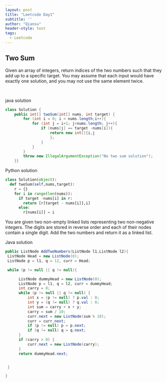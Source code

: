 ```yaml
---
layout: post
title: "Leetcode Day1"
subtitle: ''
author: "Qiansu"
header-style: text
tags:
  - Leetcode
---
```


## Two Sum


<p>Given an array of integers, return indices of the two numbers such that they add up to a specific target.
You may assume that each input would have exactly one solution, and you may not use the same element twice.</p><br>

java solution

```java
class Solution {
    public int[] twoSum(int[] nums, int target) {
        for (int i = 0; i < nums.length;i++){
            for (int j = i+1; j<nums.length; j++){
                if (nums[j] == target -nums[i]){
                    return new int[]{i,j
                    };
                }
            }
        }
        throw new IllegalArgumentException("No two sum solution");
    }}
```
Python solution

```Python
class Solution(object):
  def twoSum(self,nums,target):
    r = {}
    for i in range(len(nums)):
      if target -nums[i] in r:
        return [r[target - nums[i]],i]
      else:
        r[nums[i]] = i
```


You are given two non-empty linked lists representing two non-negative integers. The digits are stored in reverse order and each of their nodes contain a single digit. Add the two numbers and return it as a linked list.


Java solution


 ```java
public ListNode AddTwoNumbers(ListNode l1,ListNode l2){
  ListNode Head = new ListNode(0);
  ListNode p = l1, q = 12, curr = Head;

  while (p != null || q != null){

       ListNode dummyHead = new ListNode(0);
       ListNode p = l1, q = l2, curr = dummyHead;
       int carry = 0;
       while (p != null || q != null) {
           int x = (p != null) ? p.val : 0;
           int y = (q != null) ? q.val : 0;
           int sum = carry + x + y;
           carry = sum / 10;
           curr.next = new ListNode(sum % 10);
           curr = curr.next;
           if (p != null) p = p.next;
           if (q != null) q = q.next;
       }
       if (carry > 0) {
           curr.next = new ListNode(carry);
       }
       return dummyHead.next;


  }

}
```
